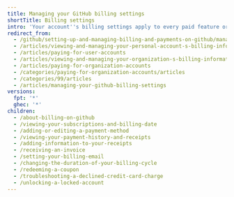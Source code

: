 ```yaml
---
title: Managing your GitHub billing settings
shortTitle: Billing settings
intro: 'Your account''s billing settings apply to every paid feature or product you add to the account. You can manage settings like your payment method, billing cycle, and billing email. You can also view billing information such as your subscription, billing date, payment history, and past receipts.'
redirect_from:
  - /github/setting-up-and-managing-billing-and-payments-on-github/managing-your-github-billing-settings
  - /articles/viewing-and-managing-your-personal-account-s-billing-information
  - /articles/paying-for-user-accounts
  - /articles/viewing-and-managing-your-organization-s-billing-information
  - /articles/paying-for-organization-accounts
  - /categories/paying-for-organization-accounts/articles
  - /categories/99/articles
  - /articles/managing-your-github-billing-settings
versions:
  fpt: '*'
  ghec: '*'
children:
  - /about-billing-on-github
  - /viewing-your-subscriptions-and-billing-date
  - /adding-or-editing-a-payment-method
  - /viewing-your-payment-history-and-receipts
  - /adding-information-to-your-receipts
  - /receiving-an-invoice
  - /setting-your-billing-email
  - /changing-the-duration-of-your-billing-cycle
  - /redeeming-a-coupon
  - /troubleshooting-a-declined-credit-card-charge
  - /unlocking-a-locked-account
---
```

